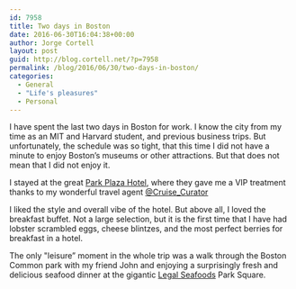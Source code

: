 ```yaml
---
id: 7958
title: Two days in Boston
date: 2016-06-30T16:04:38+00:00
author: Jorge Cortell
layout: post
guid: http://blog.cortell.net/?p=7958
permalink: /blog/2016/06/30/two-days-in-boston/
categories:
  - General
  - "Life's pleasures"
  - Personal
---
```

I have spent the last two days in Boston for work. I know the city from my time as an MIT and Harvard student, and previous business trips. But unfortunately, the schedule was so tight, that this time I did not have a minute to enjoy Boston’s museums or other attractions. But that does not mean that I did not enjoy it.

I stayed at the great [Park Plaza Hotel](http://www.bostonparkplaza.com/), where they gave me a VIP treatment thanks to my wonderful travel agent [@Cruise_Curator](https://twitter.com/cruise_curator)

I liked the style and overall vibe of the hotel. But above all, I loved the breakfast buffet. Not a large selection, but it is the first time that I have had lobster scrambled eggs, cheese blintzes, and the most perfect berries for breakfast in a hotel.

The only "leisure” moment in the whole trip was a walk through the Boston Common park with my friend John and enjoying a surprisingly fresh and delicious seafood dinner at the gigantic [Legal Seafoods](http://www.legalseafoods.com/restaurants/boston-park-square) Park Square.